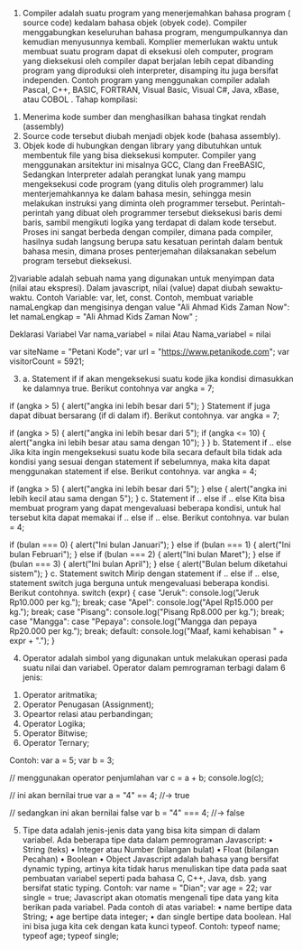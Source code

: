 1) Compiler adalah suatu program yang menerjemahkan bahasa program ( source code) kedalam bahasa objek (obyek code). Compiler menggabungkan keseluruhan bahasa program, mengumpulkannya dan kemudian menyusunnya kembali.
Komplier memerlukan waktu untuk membuat suatu program dapat di eksekusi oleh computer, program yang dieksekusi oleh compiler dapat berjalan lebih cepat dibanding program yang diproduksi oleh interpreter, disamping itu juga bersifat independen.
Contoh program yang menggunakan compiler adalah Pascal, C++, BASIC, FORTRAN, Visual Basic, Visual C#, Java, xBase, atau COBOL .
Tahap kompilasi:
1.	Menerima kode sumber dan menghasilkan bahasa tingkat rendah (assembly)
2.	Source code tersebut diubah menjadi objek kode (bahasa assembly).
3.	Objek kode di hubungkan dengan library yang dibutuhkan untuk membentuk file yang bisa dieksekusi komputer.
Compiler yang menggunakan arsitektur ini misalnya GCC, Clang dan FreeBASIC,
Sedangkan Interpreter adalah perangkat lunak yang mampu mengeksekusi code program (yang ditulis oleh programmer) lalu menterjemahkannya ke dalam bahasa mesin, sehingga mesin melakukan instruksi yang diminta oleh programmer tersebut. Perintah-perintah yang dibuat oleh programmer tersebut dieksekusi baris demi baris, sambil mengikuti logika yang terdapat di dalam kode tersebut.
Proses ini sangat berbeda dengan compiler, dimana pada compiler, hasilnya sudah langsung berupa satu kesatuan perintah dalam bentuk bahasa mesin, dimana proses penterjemahan dilaksanakan sebelum program tersebut dieksekusi.

2)variable adalah sebuah nama yang digunakan untuk menyimpan data (nilai atau ekspresi). Dalam javascript, nilai (value) dapat diubah sewaktu-waktu.
Contoh Variable: var, let, const. 
Contoh, membuat variable namaLengkap dan mengisinya dengan value "Ali Ahmad Kids Zaman Now":
let namaLengkap = "Ali Ahmad Kids Zaman Now" ;


Deklarasi Variabel
Var nama_variabel = nilai
Atau
Nama_variabel = nilai

var siteName = "Petani Kode";
var url = "https://www.petanikode.com";
var visitorCount = 5921; 


3) a. Statement if
if akan mengeksekusi suatu kode jika kondisi dimasukkan ke dalamnya true. Berikut contohnya
var angka = 7;

if (angka > 5) {
  alert("angka ini lebih besar dari 5");
}
Statement if juga dapat dibuat bersarang (if di dalam if). Berikut contohnya.
var angka = 7;

if (angka > 5) {
  alert("angka ini lebih besar dari 5");
  if (angka <= 10) {
    alert("angka ini lebih besar atau sama dengan 10");
  }
}
b. Statement if .. else
Jika kita ingin mengeksekusi suatu kode bila secara default bila tidak ada kondisi yang sesuai dengan statement if sebelumnya, maka kita dapat menggunakan statement if else. Berikut contohnya.
var angka = 4;

if (angka > 5) {
  alert("angka ini lebih besar dari 5");
} else {
  alert("angka ini lebih kecil atau sama dengan 5");
}
c. Statement if .. else if .. else
Kita bisa membuat program yang dapat mengevaluasi beberapa kondisi, untuk hal tersebut kita dapat memakai if .. else if .. else. Berikut contohnya.
var bulan = 4;

if (bulan === 0) {
  alert("Ini bulan Januari");
} else if (bulan === 1) {
  alert("Ini bulan Februari");
} else if (bulan === 2) {
  alert("Ini bulan Maret");
} else if (bulan === 3) {
  alert("Ini bulan April");
} else {
  alert("Bulan belum diketahui sistem");
}
c. Statement switch
Mirip dengan statement if .. else if .. else, statement switch juga berguna untuk mengevaluasi beberapa kondisi. Berikut contohnya.
switch (expr) {
  case "Jeruk":
    console.log("Jeruk Rp10.000 per kg.");
    break;
  case "Apel":
    console.log("Apel Rp15.000 per kg.");
    break;
  case "Pisang":
    console.log("Pisang Rp8.000 per kg.");
    break;
  case "Mangga":
  case "Pepaya":
    console.log("Mangga dan pepaya Rp20.000 per kg.");
    break;
  default:
    console.log("Maaf, kami kehabisan " + expr + ".");
}

4) Operator adalah simbol yang digunakan untuk melakukan operasi pada suatu nilai dan variabel.
Operator dalam pemrograman terbagi dalam 6 jenis:
1.	Operator aritmatika;
2.	Operator Penugasan (Assignment);
3.	Opeartor relasi atau perbandingan;
4.	Operator Logika;
5.	Operator Bitwise;
6.	Operator Ternary;

Contoh:
var a = 5;
var b = 3;

// menggunakan operator penjumlahan
var c = a + b;
console.log(c);

// ini akan bernilai true
var a = "4" == 4; //-> true

// sedangkan ini akan bernilai false
var b = "4" === 4; //-> false


5) Tipe data adalah jenis-jenis data yang bisa kita simpan di dalam variabel.
Ada beberapa tipe data dalam pemrograman Javascript:
•	String (teks)
•	Integer atau Number (bilangan bulat)
•	Float (bilangan Pecahan)
•	Boolean
•	Object
Javascript adalah bahasa yang bersifat dynamic typing, artinya kita tidak harus menuliskan tipe data pada saat pembuatan variabel seperti pada bahasa C, C++, Java, dsb. yang bersifat static typing.
Contoh:
var name = "Dian";
var age = 22;
var single = true;
Javascript akan otomatis mengenali tipe data yang kita berikan pada variabel.
Pada contoh di atas variabel:
•	name bertipe data String;
•	age bertipe data integer;
•	dan single bertipe data boolean.
Hal ini bisa juga kita cek dengan kata kunci typeof.
Contoh:
typeof name;
typeof age;
typeof single;


